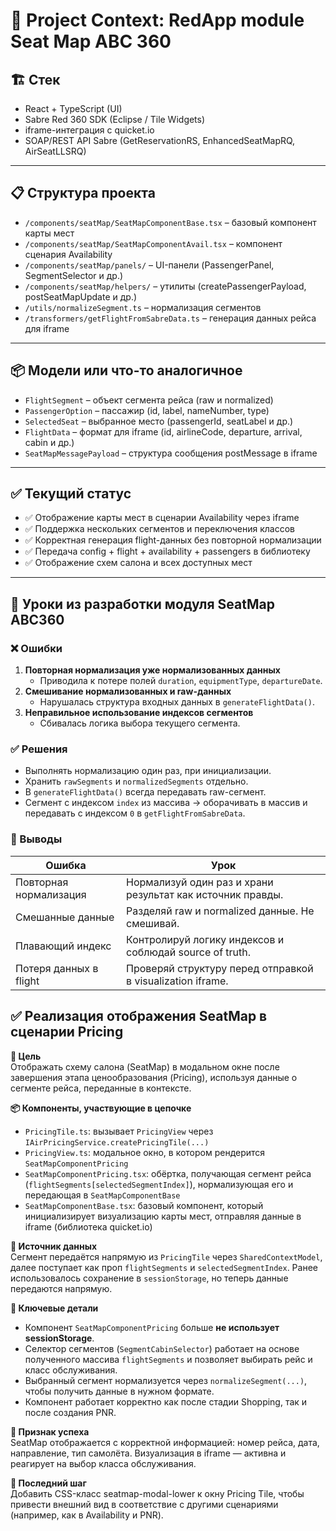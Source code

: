 # 🧠 Project Context: RedApp module Seat Map ABC 360 

## 🏗️ Стек
- React + TypeScript (UI)
- Sabre Red 360 SDK (Eclipse / Tile Widgets)
- iframe-интеграция с quicket.io
- SOAP/REST API Sabre (GetReservationRS, EnhancedSeatMapRQ, AirSeatLLSRQ)

---
## 📋 Структура проекта
- `/components/seatMap/SeatMapComponentBase.tsx` – базовый компонент карты мест
- `/components/seatMap/SeatMapComponentAvail.tsx` – компонент сценария Availability
- `/components/seatMap/panels/` – UI-панели (PassengerPanel, SegmentSelector и др.)
- `/components/seatMap/helpers/` – утилиты (createPassengerPayload, postSeatMapUpdate и др.)
- `/utils/normalizeSegment.ts` – нормализация сегментов
- `/transformers/getFlightFromSabreData.ts` – генерация данных рейса для iframe

---
## 📦 Модели или что-то аналогичное
- `FlightSegment` – объект сегмента рейса (raw и normalized)
- `PassengerOption` – пассажир (id, label, nameNumber, type)
- `SelectedSeat` – выбранное место (passengerId, seatLabel и др.)
- `FlightData` – формат для iframe (id, airlineCode, departure, arrival, cabin и др.)
- `SeatMapMessagePayload` – структура сообщения postMessage в iframe

---
## ✅ Текущий статус
- ✅ Отображение карты мест в сценарии Availability через iframe
- ✅ Поддержка нескольких сегментов и переключения классов
- ✅ Корректная генерация flight-данных без повторной нормализации
- ✅ Передача config + flight + availability + passengers в библиотеку
- ✅ Отображение схем салона и всех доступных мест

---
## 🧠 Уроки из разработки модуля SeatMap ABC360

### ❌ Ошибки
1. **Повторная нормализация уже нормализованных данных**
   - Приводила к потере полей `duration`, `equipmentType`, `departureDate`.
2. **Смешивание нормализованных и raw-данных**
   - Нарушалась структура входных данных в `generateFlightData()`.
3. **Неправильное использование индексов сегментов**
   - Сбивалась логика выбора текущего сегмента.

### ✅ Решения
- Выполнять нормализацию один раз, при инициализации.
- Хранить `rawSegments` и `normalizedSegments` отдельно.
- В `generateFlightData()` всегда передавать raw-сегмент.
- Сегмент с индексом `index` из массива → оборачивать в массив и передавать с индексом `0` в `getFlightFromSabreData`.

### 📌 Выводы
| Ошибка                        | Урок                                                             |
|------------------------------|------------------------------------------------------------------|
| Повторная нормализация       | Нормализуй один раз и храни результат как источник правды.       |
| Смешанные данные             | Разделяй raw и normalized данные. Не смешивай.                   |
| Плавающий индекс             | Контролируй логику индексов и соблюдай source of truth.          |
| Потеря данных в flight       | Проверяй структуру перед отправкой в visualization iframe.       |


## ✅ Реализация отображения SeatMap в сценарии **Pricing**

**📌 Цель**  
Отображать схему салона (SeatMap) в модальном окне после завершения этапа ценообразования (Pricing), используя данные о сегменте рейса, переданные в контексте.

**📦 Компоненты, участвующие в цепочке**
- `PricingTile.ts`: вызывает `PricingView` через `IAirPricingService.createPricingTile(...)`
- `PricingView.ts`: модальное окно, в котором рендерится `SeatMapComponentPricing`
- `SeatMapComponentPricing.tsx`: обёртка, получающая сегмент рейса (`flightSegments[selectedSegmentIndex]`), нормализующая его и передающая в `SeatMapComponentBase`
- `SeatMapComponentBase.tsx`: базовый компонент, который инициализирует визуализацию карты мест, отправляя данные в iframe (библиотека quicket.io)

**🔄 Источник данных**  
Сегмент передаётся напрямую из `PricingTile` через `SharedContextModel`, далее поступает как проп `flightSegments` и `selectedSegmentIndex`. Ранее использовалось сохранение в `sessionStorage`, но теперь данные передаются напрямую.

**🧠 Ключевые детали**
- Компонент `SeatMapComponentPricing` больше **не использует sessionStorage**.
- Селектор сегментов (`SegmentCabinSelector`) работает на основе полученного массива `flightSegments` и позволяет выбирать рейс и класс обслуживания.
- Выбранный сегмент нормализуется через `normalizeSegment(...)`, чтобы получить данные в нужном формате.
- Компонент работает корректно как после стадии Shopping, так и после создания PNR.

**📸 Признак успеха**  
SeatMap отображается с корректной информацией: номер рейса, дата, направление, тип самолёта. Визуализация в iframe — активна и реагирует на выбор класса обслуживания.

**🔧 Последний шаг**  
Добавить CSS-класс seatmap-modal-lower к окну Pricing Tile, чтобы привести внешний вид в соответствие с другими сценариями (например, как в Availability и PNR).